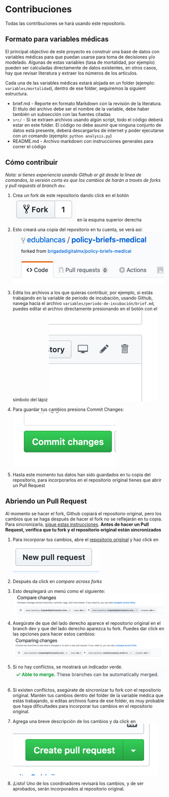 # Contribuciones

Todas las contribuciones se hará usando este repositorio.

## Formato para variables médicas

El principal objectivo de este proyecto es construir una base de datos con variables médicas para que puedan usarse para toma de decisiones y/o modelado. Algunas de estas variables (tasa de mortalidad, por ejemplo) pueden ser calculadas directamente de datos existentes, en otros casos, hay que revisar literatura y extraer los números de los artículos.

Cada una de las variables médicas estará alojada en un folder (ejemplo: `variables/mortalidad`), dentro de ese folder, seguiremos la siguient estructura.

* brief.md - Reporte en formato Markdown con la revisión de la literatura. El título del archivo debe ser el nombre de la variable, debe haber también un subsección con las fuentes citadas
* `src/` - Si se extraen archivos usando algún script, todo el código deberá estar en este folder. El código no debe asumir que ninguna conjunto de datos está presente, deberá descargarlos de internet y poder ejecutarse con un comando (ejemplo: `python analysis.py`)
* README.md - Archivo markdown con instrucciones generales para correr el código

## Cómo contribuir

*Nota: si tienes experiencia usando Github or git desde la línea de comandos, la versión corta es que los cambios de harán a través de forks y pull requests al branch `dev`.*



1. Crea un fork de este repositorio dando click en el botón ![Fork](static/fork.png) en la esquina superior derecha
2. Esto creará una copia del repositorio en tu cuenta, se verá así: ![forked](static/forked-repo.png)

3. Edita los archivos a los que quieras contribuir, por ejemplo, si estás trabajando en la variable de periodo de incubación, usando Github, navega hacia el archivo `variables/periodo-de-incubación/brief.md`, puedes editar el archivo directamente presionando en el botón con el símbolo del lápiz ![edit](static/edit.png)
4. Para guardar tus cambios presiona Commit Changes: ![commit](static/commit.png)
5. Hasta este momento tus datos han sido guardados en tu copia del repositorio, para incorporarlos en el repositorio original tienes que abrir un Pull Request



## Abriendo un Pull Request

Al momento se hacer el fork, Github copiará el repositorio original, pero los cambios que se haga después de hacer el fork no se reflejarán en tu copia. Para sincronizarla, [sigue estas instrucciones](https://www.sitepoint.com/quick-tip-sync-your-fork-with-the-original-without-the-cli/). **Antes de hacer un Pull Request, verifica que tu fork y el repositorio original están sincronizados**

1. Para incorporar tus cambios, abre el [repositorio original](https://github.com/brigadadigitalmx/policy-briefs-medical) y haz click en ![pr](static/pr.png)
2. Después da click en *compare across forks*
3. Esto desplegará un menú como el siguiente:![pr2](static/pr2.png)
4. Asegúrate de que del lado derecho aparece el repositorio original en el branch dev y que del lado derecho aparezca tu fork. Puedes dar click en las opciones para hacer estos cambios: ![pr3](static/pr3.png)

5. Si no hay conflictos, se mostrará un indicador verde. ![able2merge](static/able2merge.png)
6. Si existen conflictos, asegúrate de sincronizar tu fork con el repositorio original. Mantén tus cambios dentro del folder de la variable médica que estás trabajando, si editas archivos fuera de ese folder, es muy probable que haya dificultades para incorporar tus cambios en el repositorio original.
7. Agrega una breve descripción de los cambios y da click en ![create](static/create.png)
8. ¡Listo! Uno de los coordinadores revisará los cambios, y de ser aprobados, serán incorporados al repositorio original.